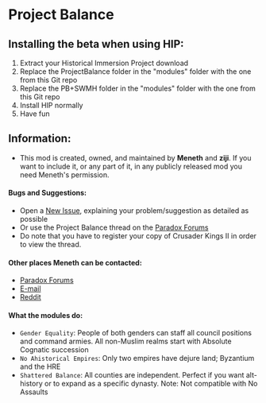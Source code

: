 # Project Balance

## Installing the beta when using HIP:

1. Extract your Historical Immersion Project download
2. Replace the ProjectBalance folder in the "modules" folder with the one from this Git repo
3. Replace the PB+SWMH folder in the "modules" folder with the one from this Git repo
4. Install HIP normally
5. Have fun

## Information:

- This mod is created, owned, and maintained by **Meneth** and **ziji**. If you want to include it, or any part of it, in any publicly released mod you need Meneth's permission.

#### Bugs and Suggestions:

- Open a [New Issue](https://github.com/Meneth/PB-git/issues), explaining your problem/suggestion as detailed as possible
- Or use the Project Balance thread on the [Paradox Forums](http://forum.paradoxplaza.com/forum/showthread.php?594436)
- Do note that you have to register your copy of Crusader Kings II in order to view the thread.

#### Other places Meneth can be contacted:
- [Paradox Forums](http://forum.paradoxplaza.com/forum/private.php?do=newpm&u=265499)
- [E-mail](mailto:pb@meneth.com)
- [Reddit](http://www.reddit.com/message/compose/?to=Meneth)

#### What the modules do:
- `Gender Equality`: People of both genders can staff all council positions and command armies. All non-Muslim realms start with Absolute Cognatic succession
- `No Ahistorical Empires`: Only two empires have dejure land; Byzantium and the HRE
- `Shattered Balance`: All counties are independent. Perfect if you want alt-history or to expand as a specific dynasty. Note: Not compatible with No Assaults
